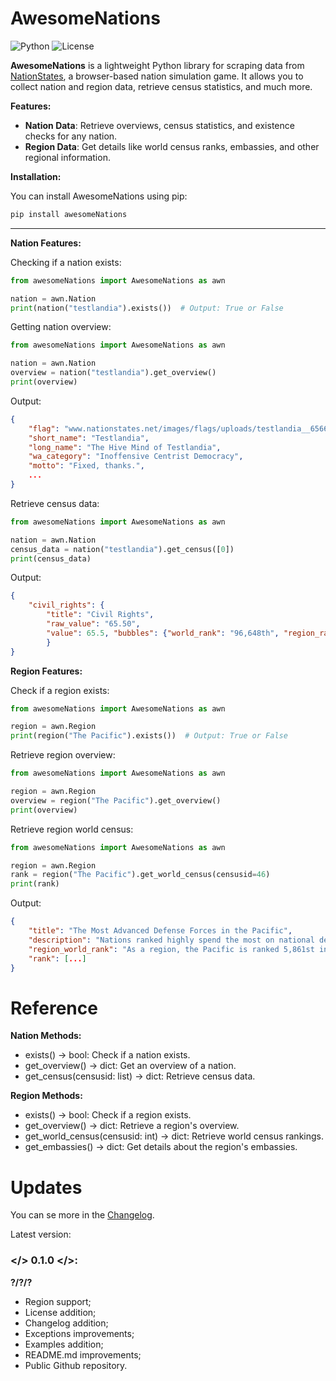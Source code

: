 # AwesomeNations

![Python](https://img.shields.io/badge/python-3.10%2B-blue)
![License](https://img.shields.io/badge/license-MIT-green)

**AwesomeNations** is a lightweight Python library for scraping data from [NationStates](https://www.nationstates.net), a browser-based nation simulation game. It allows you to collect nation and region data, retrieve census statistics, and much more.

**Features:**

- **Nation Data**: Retrieve overviews, census statistics, and existence checks for any nation.
- **Region Data**: Get details like world census ranks, embassies, and other regional information.

**Installation:**

You can install AwesomeNations using pip:

``` bash
pip install awesomeNations
```

---

**Nation Features:**

Checking if a nation exists:
``` python
from awesomeNations import AwesomeNations as awn

nation = awn.Nation
print(nation("testlandia").exists())  # Output: True or False
```

Getting nation overview:
``` python
from awesomeNations import AwesomeNations as awn

nation = awn.Nation
overview = nation("testlandia").get_overview()
print(overview)
```
Output:
``` json
{
    "flag": "www.nationstates.net/images/flags/uploads/testlandia__656619.svg",
    "short_name": "Testlandia",
    "long_name": "The Hive Mind of Testlandia",
    "wa_category": "Inoffensive Centrist Democracy",
    "motto": "Fixed, thanks.",
    ...
}
```

Retrieve census data:
``` python
from awesomeNations import AwesomeNations as awn

nation = awn.Nation
census_data = nation("testlandia").get_census([0])
print(census_data)
```
Output:
``` json
{
    "civil_rights": {
        "title": "Civil Rights",
        "raw_value": "65.50",
        "value": 65.5, "bubbles": {"world_rank": "96,648th", "region_rank": "11th"}
        }
}
```

**Region Features:**

Check if a region exists:
``` python
from awesomeNations import AwesomeNations as awn

region = awn.Region
print(region("The Pacific").exists())  # Output: True or False
```

Retrieve region overview:
``` python
from awesomeNations import AwesomeNations as awn

region = awn.Region
overview = region("The Pacific").get_overview()
print(overview)
```

Retrieve region world census:
``` python
from awesomeNations import AwesomeNations as awn

region = awn.Region
rank = region("The Pacific").get_world_census(censusid=46)
print(rank)
```
Output:
``` json
{
    "title": "The Most Advanced Defense Forces in the Pacific",
    "description": "Nations ranked highly spend the most on national defense, and are most secure against foreign aggression.",
    "region_world_rank": "As a region, the Pacific is ranked 5,861st in the world for Most Advanced Defense Forces.",
    "rank": [...]
}
```

# Reference

**Nation Methods:**

- exists() -> bool: Check if a nation exists.
- get_overview() -> dict: Get an overview of a nation.
- get_census(censusid: list) -> dict: Retrieve census data.

**Region Methods:**

- exists() -> bool: Check if a region exists.
- get_overview() -> dict: Retrieve a region's overview.
- get_world_census(censusid: int) -> dict: Retrieve world census rankings.
- get_embassies() -> dict: Get details about the region's embassies.

# Updates
You can se more in the [Changelog](https://github.com/Stalot/AwesomeNations/blob/version/0.1.0/CHANGELOG.md).

Latest version:

### </> 0.1.0 </>:
**?/?/?**
- Region support;
- License addition;
- Changelog addition;
- Exceptions improvements;
- Examples addition;
- README.md improvements;
- Public Github repository.